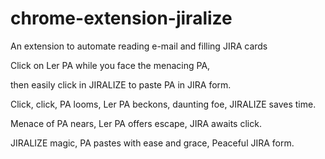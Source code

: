 # chrome-extension-jiralize
An extension to automate reading e-mail and filling JIRA cards

Click on Ler PA while you face the menacing PA,

then easily click in JIRALIZE to paste PA in JIRA form.

Click, click, PA looms,
Ler PA beckons, daunting foe,
JIRALIZE saves time.

Menace of PA nears,
Ler PA offers escape,
JIRA awaits click.

JIRALIZE magic,
PA pastes with ease and grace,
Peaceful JIRA form.